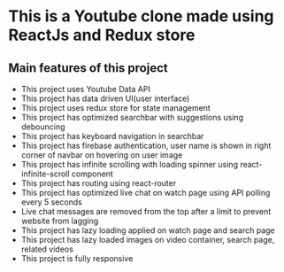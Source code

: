 # This is a Youtube clone made using ReactJs and Redux store
<h2>Main features of this project</h2>
<ul>
  <li>This project uses Youtube Data API</li>
  <li>This project has data driven UI(user interface)</li>
  <li>This project uses redux store for state management</li>
  <li>This project has optimized searchbar with suggestions using debouncing</li>
  <li>This project has keyboard navigation in searchbar</li>
  <li>This project has firebase authentication, user name is shown in right corner of navbar on hovering on user image</li>
  <li>This project has infinite scrolling with loading spinner using react-infinite-scroll component</li>
  <li>This project has routing using react-router</li>
  <li>This project has optimized live chat on watch page using API polling every 5 seconds</li>
  <li>Live chat messages are removed from the top after a limit to prevent website from lagging</li>
  <li>This project has lazy loading applied on watch page and search page</li>
  <li>This project has lazy loaded images on video container, search page, related videos</li>
  <li>This project is fully responsive</li>
</ul>

<br/>
<br/>
